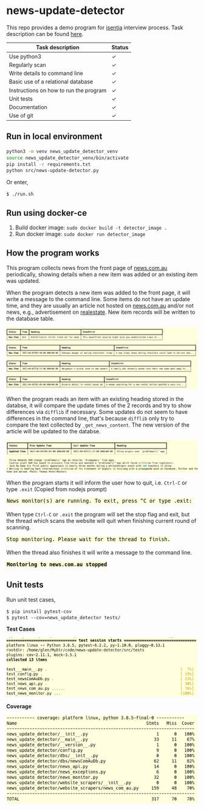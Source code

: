# news-update-detector

This repo provides a demo program for [isentia](https://www.isentia.com/) interview process. Task description can be found [here](https://bitbucket.org/isentia/coding-challenge-news-update-backend/src/master/).

|Task description|Status|
|----------|-------|
|Use python3| ✓ |
|Regularly scan| ✓ |
|Write details to command line| ✓ |
|Basic use of a relational database| ✓ |
|Instructions on how to run the program| ✓ |
|Unit tests| ✓ |
|Documentation| ✓ |
|Use of git| ✓ |

## Run in local environment

```bash
python3 -m venv news_update_detector_venv
source news_update_detector_venv/bin/activate
pip install -r requirements.txt
python src/news-update-detector.py
```
Or enter,
```
$ ./run.sh
```


## Run using docker-ce

1. Build docker image: `sudo docker build -t detector_image .`
2. Run docker image: `sudo docker run detector_image`


## How the program works

This program collects news from the front page of [news.com.au](https://www.news.com.au/) periodically, showing details when a new item was added or an existing item was updated.

When the program detects a new item was added to the front page, it will write a message to the command line. Some items do not have an update time, and they are usually an article not hosted on [news.com.au](https://www.news.com.au/) and/or not news, e.g., advertisement on [realestate](https://www.realestate.com.au/). New item records will be written to the database table.

![](./static/new_item.png)

When the program reads an item with an existing heading stored in the databse, it will compare the update times of the 2 records and try to show differences via `difflib` if necessary. Some updates do not seem to have differences in the command line, that's because `difflib` only try to compare the text collected by `_get_news_content`. The new version of the article will be updated to the databse.

![](./static/update.png)

When the program starts it will inform the user how to quit, i.e. `Ctrl-C` or type `.exit` (Copied from nodejs prompt)

![](./static/prompt.png)

When type `Ctrl-C` or `.exit` the program will set the stop flag and exit, but the thread which scans the website will quit when finishing current round of scanning.

![](./static/stop.png)

When the thread also finishes it will write a message to the command line.

![](./static/finish.png)


## Unit tests

Run unit test cases,

```
$ pip install pytest-cov
$ pytest --cov=news_update_detector tests/
```

**Test Cases**

![](./static/tests.png)

**Coverage**

![](./static/coverage.png)